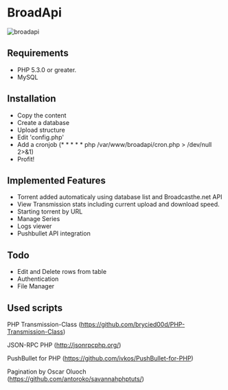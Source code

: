 BroadApi
========

![broadapi](http://i.imgur.com/oESIhvL.png:medium)


Requirements
--------------------
* PHP 5.3.0 or greater.
* MySQL

Installation
--------------------
* Copy the content
* Create a database
* Upload structure
* Edit 'config.php'
* Add a cronjob (* * * * * php /var/www/broadapi/cron.php > /dev/null 2>&1)
* Profit!


Implemented Features
--------------------
* Torrent added automaticaly using database list and Broadcasthe.net API
* View Transmission stats including current upload and download speed.
* Starting torrent by URL
* Manage Series
* Logs viewer
* Pushbullet API integration

Todo
--------------------
* Edit and Delete rows from table
* Authentication
* File Manager


Used scripts
--------------------

PHP Transmission-Class
(https://github.com/brycied00d/PHP-Transmission-Class)

JSON-RPC PHP
(http://jsonrpcphp.org/)

PushBullet for PHP
(https://github.com/ivkos/PushBullet-for-PHP)

Pagination by Oscar Oluoch
(https://github.com/antoroko/savannahphptuts/)
